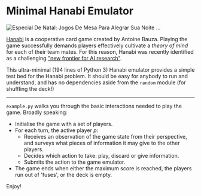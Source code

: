 # Minimal Hanabi Emulator

![Especial De Natal: Jogos De Mesa Para Alegrar Sua Noite ...](https://images-na.ssl-images-amazon.com/images/I/51tQM1c%2BTHL.jpg)

[Hanabi](https://en.wikipedia.org/wiki/Hanabi_%28card_game%29) is a cooperative card game created by Antoine Bauza. Playing the game successfully demands players effectively cultivate a *theory of mind* for each of their team mates. For this reason, Hanabi was recently identified as a challenging ["new frontier for AI research"](https://deepmind.com/research/publications/hanabi-challenge-new-frontier-ai-research).

This ultra-minimal (194 lines of Python 3) Hanabi emulator provides a simple test bed for the Hanabi problem. It should be easy for anybody to run and understand, and has no dependencies aside from the `random` module (for shuffling the deck!)

---

`example.py` walks you through the basic interactions needed to play the game. Broadly speaking:

- Initialise the game with a set of players.
- For each turn, the active player *p*:
  - Receives an observation of the game state from their perspective, and surveys what pieces of information it may give to the other players.
  - Decides which action to take: play, discard or give information.
  - Submits the action to the game emulator.
- The game ends when either the maximum score is reached, the players run out of 'fuses', or the deck is empty.

Enjoy!